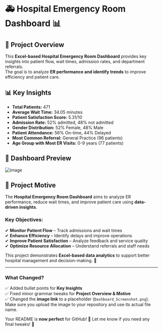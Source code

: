 # 🚑 Hospital Emergency Room Dashboard 📊  

## 📌 Project Overview  
This **Excel-based Hospital Emergency Room Dashboard** provides key insights into patient flow, wait times, admission rates, and department referrals.  
The goal is to analyze **ER performance and identify trends** to improve efficiency and patient care.  

## 📊 Key Insights  
- **Total Patients:** 471  
- **Average Wait Time:** 34.05 minutes  
- **Patient Satisfaction Score:** 5.31/10  
- **Admission Rate:** 52% admitted, 48% not admitted  
- **Gender Distribution:** 52% Female, 48% Male  
- **Patient Attendance:** 56% On-time, 44% Delayed  
- **Most Common Referral:** General Practice (96 patients)  
- **Age Group with Most ER Visits:** 0-9 years (77 patients)  

## 📸 Dashboard Preview  
![image](https://github.com/user-attachments/assets/7578e411-48e1-4210-bec1-cda24fbd72cd)

## 🎯 Project Motive  
The **Hospital Emergency Room Dashboard** aims to analyze ER performance, reduce wait times, and improve patient care using **data-driven insights**.  

### **Key Objectives:**  
✔ **Monitor Patient Flow** – Track admissions and wait times  
✔ **Enhance Efficiency** – Identify delays and improve operations  
✔ **Improve Patient Satisfaction** – Analyze feedback and service quality  
✔ **Optimize Resource Allocation** – Understand referrals and staff needs  

This project demonstrates **Excel-based data analytics** to support better hospital management and decision-making. 🚀  

---

### **What Changed?**  
✅ Added bullet points for **Key Insights**  
✅ Fixed minor grammar tweaks for **Project Overview & Motive**  
✅ Changed the **image link** to a placeholder (`Dashboard_Screenshot.png`). Make sure you upload the image to your repository and use its actual file name.  

Your README is **now perfect** for GitHub! 🎯 Let me know if you need any final tweaks! 🚀
